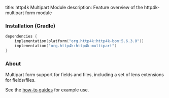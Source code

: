 title: http4k Multipart Module
description: Feature overview of the http4k-multipart form module

### Installation (Gradle)

```kotlin
dependencies {
    implementation(platform("org.http4k:http4k-bom:5.6.3.0"))
    implementation("org.http4k:http4k-multipart")
}
```

### About

Multipart form support for fields and files, including a set of lens extensions for fields/files.

See the [how-to guides](/guide/howto/use_multipart_forms/) for example use.
